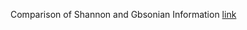 Comparison of Shannon and Gbsonian Information [link](https://github.com/Orthogonal-Research-Lab/Cybernetics-and-Systems/tree/master/Information%20Theory)

